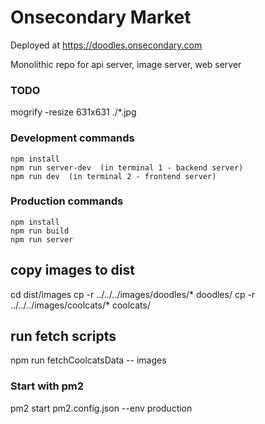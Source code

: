 # Onsecondary Market  
 
 Deployed at https://doodles.onsecondary.com
 
  
 Monolithic repo for api server, image server, web server 


### TODO  
 
 

 mogrify -resize 631x631 ./*.jpg

 

### Development commands
```
npm install
npm run server-dev  (in terminal 1 - backend server)
npm run dev  (in terminal 2 - frontend server)
```

### Production commands
```
npm install
npm run build
npm run server
```
 
## copy images to dist 
cd dist/images
cp -r ../../../images/doodles/* doodles/
cp -r ../../../images/coolcats/* coolcats/


## run fetch scripts 
npm run fetchCoolcatsData -- images



 ### Start with pm2 
 pm2 start pm2.config.json --env production 


